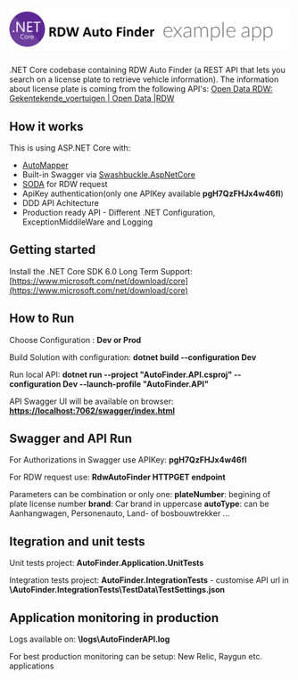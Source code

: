 # ![RDW Auto Finder App](logo.png)

.NET Core codebase containing RDW Auto Finder (a REST API that lets you search on a license plate to retrieve vehicle information). 
The information about license plate is coming from the following API's: 
[Open Data RDW: Gekentekende_voertuigen | Open Data |RDW](https://opendata.rdw.nl/Voertuigen/Open-Data-RDW-Gekentekende_voertuigen/m9d7-ebf2)

## How it works

This is using ASP.NET Core with:

- [AutoMapper](http://automapper.org)
- Built-in Swagger via [Swashbuckle.AspNetCore](https://github.com/domaindrivendev/Swashbuckle.AspNetCore)
- [SODA](https://dev.socrata.com/) for RDW request
- ApiKey authentication(only one APIKey available **pgH7QzFHJx4w46fI**)
- DDD API Achitecture 
- Production ready API - Different .NET Configuration, ExceptionMiddileWare and Logging

## Getting started

Install the .NET Core SDK 6.0 Long Term Support: [https://www.microsoft.com/net/download/core](https://www.microsoft.com/net/download/core)

## How to Run

Choose Configuration : **Dev or Prod**

Build Solution with configuration: **dotnet build --configuration Dev**

Run local API: **dotnet run --project "AutoFinder.API.csproj" --configuration Dev --launch-profile "AutoFinder.API"**

API Swagger UI will be available on browser: **[https://localhost:7062/swagger/index.html](https://localhost:7062/swagger/index.html)**

## Swagger and API Run

For Authorizations in Swagger use APIKey: **pgH7QzFHJx4w46fI**

For RDW request use: **RdwAutoFinder HTTPGET endpoint**

Parameters can be combination or only one:
**plateNumber**: begining of plate license number
**brand**: Car brand in uppercase
**autoType**: can be Aanhangwagen, Personenauto, Land- of bosbouwtrekker ...



## Itegration and unit tests

Unit tests project: **AutoFinder.Application.UnitTests**

Integration tests project: **AutoFinder.IntegrationTests** - customise API url in **\AutoFinder.IntegrationTests\TestData\TestSettings.json**

## Application monitoring in production

Logs available on: **\logs\AutoFinderAPI.log**

For best production monitoring can be setup: New Relic, Raygun etc. applications
